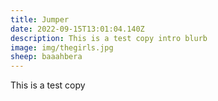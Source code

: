 ```yaml
---
title: Jumper
date: 2022-09-15T13:01:04.140Z
description: T﻿his is a test copy intro blurb
image: img/thegirls.jpg
sheep: baaahbera
---
```

T﻿his is a test copy